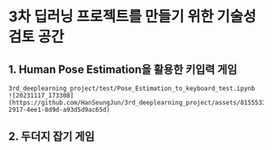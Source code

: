 # 3차 딥러닝 프로젝트를 만들기 위한 기술성 검토 공간

## 1. Human Pose Estimation을 활용한 키입력 게임
```
3rd_deeplearning_project/test/Pose_Estimation_to_keyboard_test.ipynb
![20231117_173308](https://github.com/HanSeungJun/3rd_deeplearning_project/assets/81555330/8c888e6e-2917-4ee1-8d9d-a93d5d9ac65d)

```
## 2. 두더지 잡기 게임
